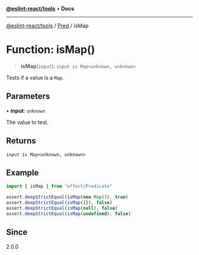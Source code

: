 [**@eslint-react/tools**](../../../README.md) • **Docs**

***

[@eslint-react/tools](../../../README.md) / [Pred](../README.md) / isMap

# Function: isMap()

> **isMap**(`input`): `input is Map<unknown, unknown>`

Tests if a value is a `Map`.

## Parameters

• **input**: `unknown`

The value to test.

## Returns

`input is Map<unknown, unknown>`

## Example

```ts
import { isMap } from "effect/Predicate"

assert.deepStrictEqual(isMap(new Map()), true)
assert.deepStrictEqual(isMap({}), false)
assert.deepStrictEqual(isMap(null), false)
assert.deepStrictEqual(isMap(undefined), false)
```

## Since

2.0.0
